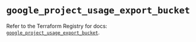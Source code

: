 # `google_project_usage_export_bucket`

Refer to the Terraform Registry for docs: [`google_project_usage_export_bucket`](https://registry.terraform.io/providers/hashicorp/google-beta/6.13.0/docs/resources/google_project_usage_export_bucket).

